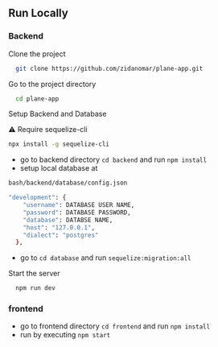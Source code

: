 ## Run Locally

### Backend

Clone the project

```bash
  git clone https://github.com/zidanomar/plane-app.git
```

Go to the project directory

```bash
  cd plane-app
```

Setup Backend and Database

⚠️ Require sequelize-cli

```bash
npx install -g sequelize-cli
```

- go to backend directory `cd backend` and run `npm install`
- setup local database at

```bash
bash/backend/database/config.json
```

```bash
"development": {
    "username": DATABASE USER NAME,
    "password": DATABASE PASSWORD,
    "database": DATABSE NAME,
    "host": "127.0.0.1",
    "dialect": "postgres"
  },
```

- go to `cd database` and run `sequelize:migration:all`

Start the server

```bash
  npm run dev
```

### frontend

- go to frontend directory `cd frontend` and run `npm install`
- run by executing `npm start`
